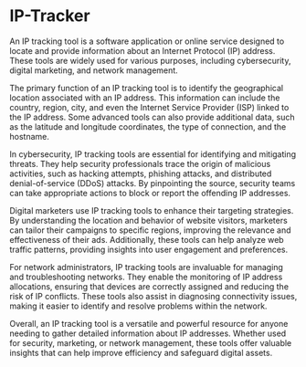 # IP-Tracker
An IP tracking tool is a software application or online service designed to locate and provide information about an Internet Protocol (IP) address. These tools are widely used for various purposes, including cybersecurity, digital marketing, and network management.

The primary function of an IP tracking tool is to identify the geographical location associated with an IP address. This information can include the country, region, city, and even the Internet Service Provider (ISP) linked to the IP address. Some advanced tools can also provide additional data, such as the latitude and longitude coordinates, the type of connection, and the hostname.

In cybersecurity, IP tracking tools are essential for identifying and mitigating threats. They help security professionals trace the origin of malicious activities, such as hacking attempts, phishing attacks, and distributed denial-of-service (DDoS) attacks. By pinpointing the source, security teams can take appropriate actions to block or report the offending IP addresses.

Digital marketers use IP tracking tools to enhance their targeting strategies. By understanding the location and behavior of website visitors, marketers can tailor their campaigns to specific regions, improving the relevance and effectiveness of their ads. Additionally, these tools can help analyze web traffic patterns, providing insights into user engagement and preferences.

For network administrators, IP tracking tools are invaluable for managing and troubleshooting networks. They enable the monitoring of IP address allocations, ensuring that devices are correctly assigned and reducing the risk of IP conflicts. These tools also assist in diagnosing connectivity issues, making it easier to identify and resolve problems within the network.

Overall, an IP tracking tool is a versatile and powerful resource for anyone needing to gather detailed information about IP addresses. Whether used for security, marketing, or network management, these tools offer valuable insights that can help improve efficiency and safeguard digital assets.
